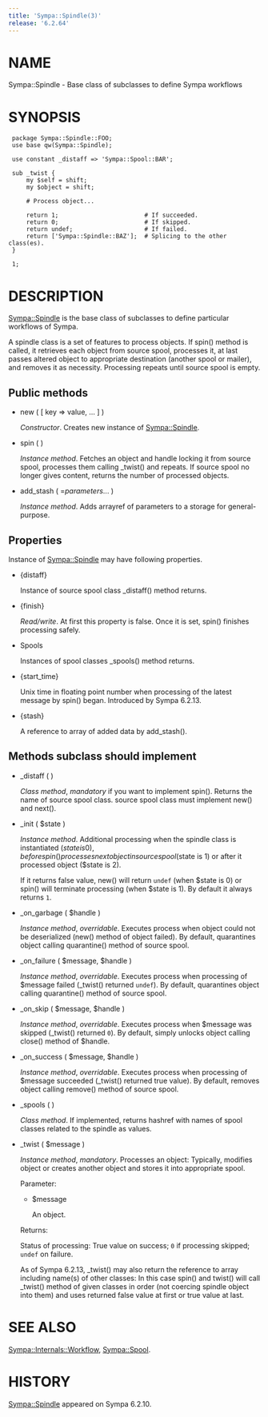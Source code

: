 ```yaml
---
title: 'Sympa::Spindle(3)'
release: '6.2.64'
---
```


# NAME

Sympa::Spindle - Base class of subclasses to define Sympa workflows

# SYNOPSIS

     package Sympa::Spindle::FOO;
     use base qw(Sympa::Spindle);

     use constant _distaff => 'Sympa::Spool::BAR';
     
     sub _twist {
         my $self = shift;
         my $object = shift;
     
         # Process object...
    
         return 1;                        # If succeeded.
         return 0;                        # If skipped.
         return undef;                    # If failed.
         return ['Sympa::Spindle::BAZ'];  # Splicing to the other class(es).
     }

     1;

# DESCRIPTION

[Sympa::Spindle](./Sympa-Spindle.3.md) is the base class of subclasses to define particular
workflows of Sympa.

A spindle class is a set of features to process objects.
If spin() method is called, it retrieves each object from source spool,
processes it, at last passes altered object to appropriate destination
(another spool or mailer), and removes it as necessity.
Processing repeats until source spool is empty.

## Public methods

- new ( \[ key => value, ... \] )

    _Constructor_.
    Creates new instance of [Sympa::Spindle](./Sympa-Spindle.3.md).

- spin ( )

    _Instance method_.
    Fetches an object and handle locking it from source spool, processes them
    calling \_twist() and repeats.
    If source spool no longer gives content, returns the number of processed
    objects.

- add\_stash ( =_parameters_... )

    _Instance method_.
    Adds arrayref of parameters to a storage for general-purpose.

## Properties

Instance of [Sympa::Spindle](./Sympa-Spindle.3.md) may have following properties.

- {distaff}

    Instance of source spool class \_distaff() method returns.

- {finish}

    _Read/write_.
    At first this property is false.
    Once it is set, spin() finishes processing safely.

- Spools

    Instances of spool classes \_spools() method returns.

- {start\_time}

    Unix time in floating point number when processing of the latest message by
    spin() began.
    Introduced by Sympa 6.2.13.

- {stash}

    A reference to array of added data by add\_stash().

## Methods subclass should implement

- \_distaff ( )

    _Class method_, _mandatory_ if you want to implement spin().
    Returns the name of source spool class.
    source spool class must implement new() and next().

- \_init ( $state )

    _Instance method_.
    Additional processing
    when the spindle class is instantiated ($state is 0), before spin() processes
    next object in source spool ($state is 1) or after it processed object
    ($state is 2).

    If it returns false value, new() will return `undef` (when $state is 0)
    or spin() will terminate processing (when $state is 1).
    By default it always returns `1`.

- \_on\_garbage ( $handle )

    _Instance method_, _overridable_.
    Executes process when object could not be deserialized (new() method of object
    failed).
    By default, quarantines object calling quarantine() method of source spool.

- \_on\_failure ( $message, $handle )

    _Instance method_, _overridable_.
    Executes process when processing of $message failed (\_twist() returned
    `undef`).
    By default, quarantines object calling quarantine() method of source spool.

- \_on\_skip ( $message, $handle )

    _Instance method_, _overridable_.
    Executes process when $message was skipped (\_twist() returned `0`).
    By default, simply unlocks object calling close() method of $handle.

- \_on\_success ( $message, $handle )

    _Instance method_, _overridable_.
    Executes process when processing of $message succeeded (\_twist() returned true
    value).
    By default, removes object calling remove() method of source spool.

- \_spools ( )

    _Class method_.
    If implemented, returns hashref with names of spool classes related to the
    spindle as values.

- \_twist ( $message )

    _Instance method_, _mandatory_.
    Processes an object: Typically, modifies object or creates another object and
    stores it into appropriate spool.

    Parameter:

    - $message

        An object.

    Returns:

    Status of processing:
    True value on success; `0` if processing skipped; `undef` on failure.

    As of Sympa 6.2.13, \_twist() may also return the reference to array including
    name(s) of other classes:
    In this case spin() and twist() will call \_twist() method of given classes in
    order (not coercing spindle object into them) and uses returned false value
    at first or true value at last.

# SEE ALSO

[Sympa::Internals::Workflow](./Sympa-Internals-Workflow.3.md),
[Sympa::Spool](./Sympa-Spool.3.md).

# HISTORY

[Sympa::Spindle](./Sympa-Spindle.3.md) appeared on Sympa 6.2.10.
